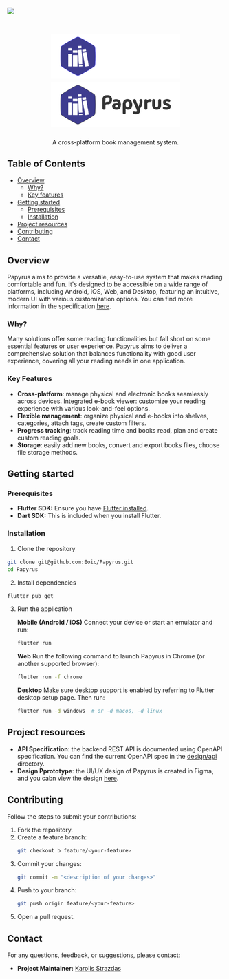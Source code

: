 <a href="https://karolis-1.gitbook.io/papyrus-project/"><img src="https://img.shields.io/badge/Specification-GitBook-%234477de.svg"/></a>
---
<h1 align="center">
  <img width="300" src="/public/img/logo-dark.svg#gh-dark-mode-only" alt="papyrus">
  <img width="300" src="/public/img/logo-light.svg#gh-light-mode-only" alt="papyrus">
</h1>

<p align="center">
  A cross-platform book management system.
</p>

## Table of Contents
- [Overview](#overview)
  - [Why?](#why)
  - [Key features](#key-features)
- [Getting started](#getting-started)
  - [Prerequisites](#prerequisites)
  - [Installation](#installation)
- [Project resources](#project-resources)
- [Contributing](#contributing)
- [Contact](#contact)

## Overview
Papyrus aims to provide a versatile, easy-to-use system that makes reading comfortable and fun. It's designed to be accessible on a wide range of platforms, including Android, iOS, Web, and Desktop, featuring an intuitive, modern UI with various customization options. You can find more information in the specification [here](https://karolis-1.gitbook.io/papyrus-project/).

### Why?
Many solutions offer some reading functionalities but fall short on some essential features or user experience. Papyrus aims to deliver a comprehensive solution that balances functionality with good user experience, covering all your reading needs in one application.

### Key Features
* **Cross-platform**: manage physical and electronic books seamlessly across devices.
 Integrated e-book viewer: customize your reading experience with various look-and-feel options.
* **Flexible management**: organize physical and e-books into shelves, categories, attach tags, create custom filters.
* **Progress tracking**: track reading time and books read, plan and create custom reading goals.
* **Storage**: easily add new books, convert and export books files, choose file storage methods.

## Getting started
### Prerequisites
- **Flutter SDK:** Ensure you have [Flutter installed](https://flutter.dev/docs/get-started/install).  
- **Dart SDK:** This is included when you install Flutter.

### Installation
1. Clone the repository
 ```bash
 git clone git@github.com:Eoic/Papyrus.git
 cd Papyrus
 ```
2. Install dependencies
 ```bash
 flutter pub get
 ```
3. Run the application

   **Mobile (Android / iOS)**
   Connect your device or start an emulator and run:
   ```bash
   flutter run
   ```

   **Web**
   Run the following command to launch Papyrus in Chrome (or another supported browser):
   ```bash
   flutter run -f chrome
   ```

   **Desktop**
   Make sure desktop support is enabled by referring to Flutter desktop setup page. Then run:
   ```bash
   flutter run -d windows  # or -d macos, -d linux
   ```

## Project resources
* **API Specification**: the backend REST API is documented using OpenAPI specification. You can find the current OpenAPI spec in the [design/api](./design/api/) directory.
* **Design Pprototype**: the UI/UX design of Papyrus is created in Figma, and you cabn view the design [here](https://www.figma.com/design/nnL41KQvrlVU4ecF8mtB07/Papyrus?node-id=0-1&t=2x3bT0cacWbQsPdy-1).

## Contributing
Follow the steps to submit your contributions:
1. Fork the repository.
2. Create a feature branch:
   ```bash
   git checkout b feature/<your-feature>
   ```
3. Commit your changes:
   ```bash
   git commit -m "<description of your changes>"
   ```
4. Push to your branch:
   ```bash
   git push origin feature/<your-feature>
   ```
5. Open a pull request.

## Contact
For any questions, feedback, or suggestions, please contact:
- **Project Maintainer:** [Karolis Strazdas](mailto:karolis.strazdas@pm.me)
